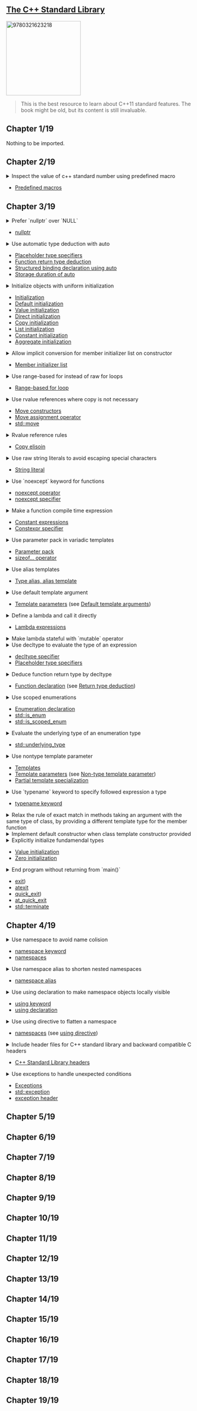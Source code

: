## [The C++ Standard Library](https://www.amazon.com/Standard-Library-Tutorial-Reference-2nd/dp/0321623215/ref=sr_1_1?crid=28YP859MQGBYP&keywords=9780321623218&qid=1661449744&sprefix=%2Caps%2C531&sr=8-1)
<img alt="9780321623218" src="../covers/9780321623218.jpg" width="200"/>

> This is the best resource to learn about C++11 standard features.
> The book might be old, but its content is still invaluable.

## Chapter 1/19

Nothing to be imported.

## Chapter 2/19

<details>
<summary>Inspect the value of c++ standard number using predefined macro</summary>

```cpp
#include <iostream>

int main()
{
    std::cout << "default compiler standard: " << __cplusplus << std::endl;
}
```
</details>

* [Predefined macros](https://en.cppreference.com/w/cpp/preprocessor/replace#Predefined_macros "cpp/preprocessor/replace")

## Chapter 3/19

<details>
<summary>Prefer `nullptr` over `NULL`</summary>

```cpp
void f(int);
void f(void*);

int main()
{
    f(0); // calls f(int)
    f(NULL); // calls f(int)
    f(nullptr); // calls f(void*)
}
```
</details>

* [nullptr](https://en.cppreference.com/w/cpp/language/nullptr "cpp/language/nullptr")

<details>
<summary>Use automatic type deduction with auto</summary>

```cpp
int main()
{
    auto i = 42;
    auto u = 42U;
    auto l = 42L;
    auto ul = 42UL;
    auto ll = 42LL;
    auto ull = 42ULL;
    auto d = 42.0;
    auto ld = 42.0L;
}
```
</details>

* [Placeholder type specifiers](https://en.cppreference.com/w/cpp/language/auto "cpp/language/auto")
* [Function return type deduction](https://en.cppreference.com/w/cpp/language/function#Return_type_deduction "cpp/language/function")
* [Structured binding declaration using auto](https://en.cppreference.com/w/cpp/language/structured_binding "cpp/language/structured_binding")
* [Storage duration of auto](https://en.cppreference.com/w/cpp/language/storage_duration "cpp/language/storage_duration")

<details>
<summary>Initialize objects with uniform initialization</summary>

```cpp
int main()
{
    int i; // indeterminate value
    int j{}; // initialized to 0
    int* p; // indeterminate value
    int* q{}; // initialized to nullptr

    int xi(2.3); // x1 == 2
    int xd{2.3}; // error
}
```
</details>

* [Initialization](https://en.cppreference.com/w/cpp/language/initialization "cpp/language/initialization")
* [Default initialization](https://en.cppreference.com/w/cpp/language/default_initialization "cpp/language/default_initialization")
* [Value initialization](https://en.cppreference.com/w/cpp/language/value_initialization "cpp/language/value_initialization")
* [Direct initialization](https://en.cppreference.com/w/cpp/language/direct_initialization "cpp/language/direct_initialization")
* [Copy initialization](https://en.cppreference.com/w/cpp/language/copy_initialization "cpp/language/copy_initialization")
* [List initialization](https://en.cppreference.com/w/cpp/language/list_initialization "cpp/language/list_initialization")
* [Constant initialization](https://en.cppreference.com/w/cpp/language/constant_initialization "cpp/language/constant_initialization")
* [Aggregate initialization](https://en.cppreference.com/w/cpp/language/aggregate_initialization "cpp/language/aggregate_initialization")

<details>
<summary>Allow implicit conversion for member initializer list on constructor</summary>

```cpp
#include <initializer_list>

class base
{
public:
    base(int, int) { ... };
    explicit base(int a, int b, int c) { ... }
};

void fp(const base&);

int main()
{
    base a(1, 2);       // Okay
    base b{1, 2};       // Okay
    base c{1, 2, 3};    // Okay
    base d = {1, 2};    // Okay, implicit conversion of {1, 2} to base
    base e = {1, 2, 3}; // Error, due to explicit

    fp({1, 2});         // Okay, implicit conversion of {1, 2} to base
    fp({1, 2, 3});      // Error, due to explicit
    fp(base{1, 2});     // Okay, implicit conversion of {1, 2} to base
    fp(base{1, 2, 3});  // Okay, explicit conversion of {1, 2, 3} to base
}
```
</details>

* [Member initializer list](https://en.cppreference.com/w/cpp/language/constructor "cpp/language/constructor")

<details>
<summary>Use range-based for instead of raw for loops</summary>

```cpp
int main()
{
    for (auto item: {1, 2, 3, 4, 5})
        std::cout << item << std::endl;
}
```
</details>

* [Range-based for loop](https://en.cppreference.com/w/cpp/language/range-for "cpp/language/range-for")

<details>
<summary>Use rvalue references where copy is not necessary</summary>

```cpp
```
</details>

* [Move constructors](https://en.cppreference.com/w/cpp/language/move_constructor "cpp/language/move_constructor")
* [Move assignment operator](https://en.cppreference.com/w/cpp/language/move_assignment "cpp/language/move_assignment")
* [std::move](https://en.cppreference.com/w/cpp/utility/move "cpp/utility/move")

<details>
<summary>Rvalue reference rules</summary>

```cpp
struct X {};

X foo()
{
    X x;
    return x;
}

int main()
{
    auto x = foo();
}
```
</details>

* [Copy elisoin](https://en.cppreference.com/w/cpp/language/copy_elision "cpp/language/copy_elision")

<details>
<summary>Use raw string literals to avoid escaping special characters</summary>

```cpp
#include <iostream>

int main()
{
    std::cout << R"(quotes can be "freely" used with raw string literals)" << std::endl;
}
```
</details>

* [String literal](https://en.cppreference.com/w/cpp/language/string_literal "cpp/language/string_literal")

<details>
<summary>Use `noexcept` keyword for functions</summary>

```cpp
pair& operator =(pair&& p)
    noexcept(is_nothrow_move_assignable<T1>::value &&
             is_nothrow_move_assignable<T2>::value);
```
</details>

* [noexcept operator](https://en.cppreference.com/w/cpp/language/noexcept "cpp/language/noexcept")
* [noexcept specifier](https://en.cppreference.com/w/cpp/language/noexcept_spec "cpp/language/noexcept_spec")

<details>
<summary>Make a function compile time expression</summary>

```cpp
#include <array>

template <typename S>
constexpr S cube(S const& size)
{
    return size * size * size;
}

int main()
{
    std::array<int, cube<int>(2)> numbers;
}
```
</details>

* [Constant expressions](https://en.cppreference.com/w/cpp/language/constant_expression "cpp/language/constant_expression")
* [Constexpr specifier](https://en.cppreference.com/w/cpp/language/constexpr "cpp/language/constexpr")

<details>
<summary>Use parameter pack in variadic templates</summary>

```cpp
#include <iostream>

void print()
{ }

template <typename T, typename... Args>
void print(T const& to_print, Args const& ...args)
{
    std::cout << to_print << std::endl;
    print(args...);
}

int main()
{
    print("a", "b", "c");
}
```
</details>

* [Parameter pack](https://en.cppreference.com/w/cpp/language/parameter_pack "cpp/language/parameter_pack")
* [sizeof... operator](https://en.cppreference.com/w/cpp/language/sizeof... "cpp/language/sizeof...")

<details>
<summary>Use alias templates</summary>

```cpp
#include <vector>

template <typename T>
using vector = std::vector<T, std::allocator<T>>;

int main()
{
    vector<int> numbers{1,2,3,4,5};
}
```
</details>

* [Type alias, alias template](https://en.cppreference.com/w/cpp/language/type_alias "cpp/language/type_alias")

<details>
<summary>Use default template argument</summary>

```cpp
template <typename T = int>
T sum(T const& a, T const& b)
{
    return a + b;
}

int main()
{
    int result = sum<int>(1, 2);
}
```
</details>

* [Template parameters](https://en.cppreference.com/w/cpp/language/template_parameters "cpp/language/template_parameters") (see [Default template arguments](https://en.cppreference.com/w/cpp/language/template_parameters#Default_template_arguments))

<details>
<summary>Define a lambda and call it directly</summary>

```cpp
#include <iostream>

int main()
{
    [] { std::cout << "lambda" << std::endl; }();
}
```
</details>

* [Lambda expressions](https://en.cppreference.com/w/cpp/language/lambda "cpp/language/lambda")

<details>
<summary>Make lambda stateful with `mutable` operator</summary>

```cpp
#include <iostream>

// lambda expanded to class
class lambda
{
private:
    int id;
public:
    void operator()()
    {
        std::cout << "id: " << std::endl;
        ++id;
    }
};

int main()
{
    int id = 0;

    // stateful lambda
    lambda l(id);
    l();
    l();
    l();

    auto s = [id]() mutable { std::cout << id << std::endl; }
    s();
    s();
    s();
}
```
</details>

<details>
<summary>Use decltype to evaluate the type of an expression</summary>

```cpp
```
</details>

* [decltype specifier](https://en.cppreference.com/w/cpp/language/decltype "cpp/language/decltype")
* [Placeholder type specifiers](https://en.cppreference.com/w/cpp/language/auto "cpp/language/auto")

<details>
<summary>Deduce function return type by decltype</summary>

```cpp
template <typename T1, typename T2>
auto add(T1 a, T2 b) -> decltype(x+y);
```
</details>

* [Function declaration](https://en.cppreference.com/w/cpp/language/function "cpp/language/function") (see [Return type deduction](https://en.cppreference.com/w/cpp/language/function#Return_type_deduction "cpp/language/function"))

<details>
<summary>Use scoped enumerations</summary>

```cpp
enum class state {stable, unstable, unknown};
```
</details>

* [Enumeration declaration](https://en.cppreference.com/w/cpp/language/enum "cpp/language/enum")
* [std::is\_enum](https://en.cppreference.com/w/cpp/types/is_enum "cpp/types/is_enum")
* [std::is\_scoped\_enum](https://en.cppreference.com/w/cpp/types/is_scoped_enum "cpp/types/is_scoped_enum")

<details>
<summary>Evaluate the underlying type of an enumeration type</summary>

```cpp
#include <type_traits>

enum class state : char {stable, unstable, unknown};
auto type = std::underlying_type<state>::type; // char
```
</details>

* [std::underlying\_type](https://en.cppreference.com/w/cpp/types/underlying_type "cpp/types/underlying_type")

<details>
<summary>Use nontype template parameter</summary>

```cpp
#include <iostream>
#include <string>

template <std::string N>
void print(N const& s)
{
    std::cout << s << std::endl;
}
```
</details>

* [Templates](https://en.cppreference.com/w/cpp/language/templates "cpp/language/templates")
* [Template parameters](https://en.cppreference.com/w/cpp/language/template_parameters "cpp/language/template_parameters") (see [Non-type template parameter](https://en.cppreference.com/w/cpp/language/template_parameters#Non-type_template_parameter))
* [Partial template specialization](https://en.cppreference.com/w/cpp/language/partial_specialization "cpp/language/partial_specialization")

<details>
<summary>Use `typename` keyword to specify followed expression a type</summary>

```cpp
class Q
{
    typedef int SubType;
};

template <typename T>
class P
{
    typename T::SubType* ptr;
};

int main()
{
    P<Q> x; // Okay
}
```
</details>

* [typename keyword](https://en.cppreference.com/w/cpp/keyword/typename "cpp/keyword/typename")

<details>
<summary>Relax the rule of exact match in methods taking an argument with the same type of class, by providing a different template type for the member function</summary>

```cpp
// directly assigning value
template <typename T>
class exact
{
private:
    T value;
public:
    void assign(exact<T> const& b) { value = b.value; }
};

// using getter to assign value
template <typename T>
class relaxed
{
private:
    T _value;
public:
    T value() const { return _value; }

    template <typename V>
    void assign(relaxed<V> const& r) { _value = r.value(); }
};

int main()
{
    exact<double> ed{};
    exact<int> ei{};

    ed.assign(ed); // Okay
    ed.assign(ei); // Error, ei is exact<int> but exact<double> is required

    relaxed<double> rd{};
    relaxed<int> ri{};

    rd.assign(rd); // Okay
    rd.assign(ri); // Okay, int is assignable to double
}
```
</details>

<details>
<summary>Implement default constructor when class template constructor provided</summary>

```cpp
template <typename T>
class base
{
public:
    // default constructor is still provided.
    // when T==U, default constructor is called.
    // this leads to undesire behavior if default constructor is not called.
    template <typename U>
    base(base<U> const& b);
};

int main()
{
    base<double> bd;
    base<double> bd2{bd}; // calls implicitly generated copy constructor
    base<int> bi(bd); // calls class template constructor
}
```
</details>

<details>
<summary>Explicitly initialize fundamendal types</summary>

```cpp
template <typename T>
void f()
{
    T x = T();
}

int main()
{
    f<int>();
}
```
</details>

* [Value initialization](https://en.cppreference.com/w/cpp/language/value_initialization "cpp/language/value_initialization")
* [Zero initialization](https://en.cppreference.com/w/cpp/language/zero_initialization "cpp/language/zero_initialization")

<details>
<summary>End program without returning from `main()`</summary>

```cpp
#include <cstdlib>

[[noreturn]] void f() { std::exit(1); }
[[noreturn]] void g() { std::quick_exit(1); }

int main()
{
    f();
}
```
</details>

* [exit](https://en.cppreference.com/w/cpp/utility/program/exit "cpp/utility/program/exit"))
* [atexit](https://en.cppreference.com/w/cpp/utility/program/atexit "cpp/utility/program/atexit")
* [quick\_exit](https://en.cppreference.com/w/cpp/utility/program/quick_exit "cpp/utility/program/quick_exit"))
* [at\_quick\_exit](https://en.cppreference.com/w/cpp/utility/program/at_quick_exit "cpp/utility/program/at_quick_exit")
* [std::terminate](https://en.cppreference.com/w/cpp/error/terminate "cpp/error/terminate")

## Chapter 4/19

<details>
<summary>Use namespace to avoid name colision</summary>

```cpp
namespace x
{
    int value{};
}

int main()
{
    int value = x::value;
}
```
</details>

* [namespace keyword](https://en.cppreference.com/w/cpp/keyword/namespace "cpp/keyword/namespace")
* [namespaces](https://en.cppreference.com/w/cpp/language/namespace "cpp/language/namespace")

<details>
<summary>Use namespace alias to shorten nested namespaces</summary>

```cpp
#include <boost/program_options.hpp>

int main()
{
    namespace od = boost::program_options::options_description;
}
```
</details>

* [namespace alias](https://en.cppreference.com/w/cpp/language/namespace_alias "cpp/language/namespace_alias")

<details>
<summary>Use using declaration to make namespace objects locally visible</summary>

```cpp
#include <iostream>

int main()
{
    using std::cout;
    using std::endl;

    cout << "using declaration" << endl;
}
```
</details>

* [using keyword](https://en.cppreference.com/w/cpp/keyword/using "cpp/keyword/using")
* [using declaration](https://en.cppreference.com/w/cpp/language/using_declaration "cpp/language/using_declaration")

<details>
<summary>Use using directive to flatten a namespace</summary>

```cpp
#include <iostream>

int main()
{
    using namespace std;

    cout << "using directive" << endl;
}
```
</details>

* [namespaces](https://en.cppreference.com/w/cpp/language/namespace "cpp/language/namespace") (see [using directive](https://en.cppreference.com/w/cpp/language/namespace#Using-directives))

<details>
<summary>Include header files for C++ standard library and backward compatible C headers</summary>

```cpp
#include <string> // C++
#include <cstring> // C
```
</details>

* [C++ Standard Library headers](https://en.cppreference.com/w/cpp/header "cpp/header")

<details>
<summary>Use exceptions to handle unexpected conditions</summary>

```cpp
```
</details>

* [Exceptions](https://en.cppreference.com/w/cpp/language/exceptions "cpp/language/exceptions")
* [std::exception](https://en.cppreference.com/w/cpp/error/exception "cpp/error/exception")
* [exception header](https://en.cppreference.com/w/cpp/header/exception "cpp/header/exception")

## Chapter 5/19
## Chapter 6/19
## Chapter 7/19
## Chapter 8/19
## Chapter 9/19
## Chapter 10/19
## Chapter 11/19
## Chapter 12/19
## Chapter 13/19
## Chapter 14/19
## Chapter 15/19
## Chapter 16/19
## Chapter 17/19
## Chapter 18/19
## Chapter 19/19
